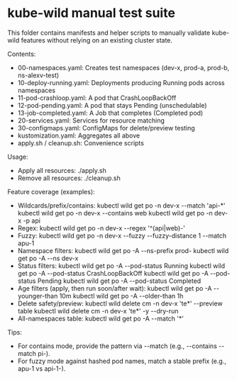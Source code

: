 # kube-wild manual test suite

This folder contains manifests and helper scripts to manually validate kube-wild features without relying on an existing cluster state.

Contents:
- 00-namespaces.yaml: Creates test namespaces (dev-x, prod-a, prod-b, ns-alexv-test)
- 10-deploy-running.yaml: Deployments producing Running pods across namespaces
- 11-pod-crashloop.yaml: A pod that CrashLoopBackOff
- 12-pod-pending.yaml: A pod that stays Pending (unschedulable)
- 13-job-completed.yaml: A Job that completes (Completed pod)
- 20-services.yaml: Services for resource matching
- 30-configmaps.yaml: ConfigMaps for delete/preview testing
- kustomization.yaml: Aggregates all above
- apply.sh / cleanup.sh: Convenience scripts

Usage:
- Apply all resources:
  ./apply.sh
- Remove all resources:
  ./cleanup.sh

Feature coverage (examples):
- Wildcards/prefix/contains:
  kubectl wild get po -n dev-x --match 'api-*'
  kubectl wild get po -n dev-x --contains web
  kubectl wild get po -n dev-x -p api
- Regex:
  kubectl wild get po -n dev-x --regex '^(api|web)-'
- Fuzzy:
  kubectl wild get po -n dev-x --fuzzy --fuzzy-distance 1 --match apu-1
- Namespace filters:
  kubectl wild get po -A --ns-prefix prod-
  kubectl wild get po -A --ns dev-x
- Status filters:
  kubectl wild get po -A --pod-status Running
  kubectl wild get po -A --pod-status CrashLoopBackOff
  kubectl wild get po -A --pod-status Pending
  kubectl wild get po -A --pod-status Completed
- Age filters (apply, then run soon/after wait):
  kubectl wild get po -A --younger-than 10m
  kubectl wild get po -A --older-than 1h
- Delete safety/preview:
  kubectl wild delete cm -n dev-x 'te*' --preview table
  kubectl wild delete cm -n dev-x 'te*' -y --dry-run
- All-namespaces table:
  kubectl wild get po -A --match '*'

Tips:
- For contains mode, provide the pattern via --match (e.g., --contains --match pi-).
- For fuzzy mode against hashed pod names, match a stable prefix (e.g., apu-1 vs api-1-<hash>).
